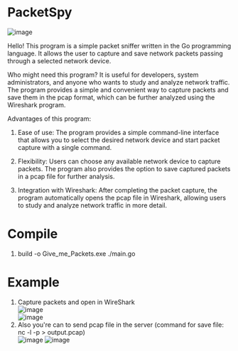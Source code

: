 # PacketSpy 

![image](https://github.com/c0mrade12211/PacketSpy/assets/132468035/cf7bf380-afbc-4868-a77a-9ebcdccdf4aa)



Hello! This program is a simple packet sniffer written in the Go programming language. It allows the user to capture and save network packets passing through a selected network device.    
  
Who might need this program? It is useful for developers, system administrators, and anyone who wants to study and analyze network traffic. The program provides a simple and convenient way to capture packets and save them in the pcap format, which can be further analyzed using the Wireshark program.  
  
Advantages of this program:  
  
1. Ease of use: The program provides a simple command-line interface that allows you to select the desired network device and start packet capture with a single command.  
 
2. Flexibility: Users can choose any available network device to capture packets. The program also provides the option to save captured packets in a pcap file for further analysis.  
  
3. Integration with Wireshark: After completing the packet capture, the program automatically opens the pcap file in Wireshark, allowing users to study and analyze network traffic in more detail.  


# Compile  
1. build -o Give_me_Packets.exe ./main.go



# Example   
1) Capture packets and open in WireShark  
![image](https://github.com/c0mrade12211/Give_Me_Packets/assets/132468035/6abfd1ff-d422-4efd-adaf-f4fed3feefd1)   
![image](https://github.com/c0mrade12211/Give_Me_Packets/assets/132468035/71acc74c-8326-450e-9b4a-ffea2e58b2af)
2) Also you're can to send pcap file in the server (command for save file: nc -l -p <port> > output.pcap)  
![image](https://github.com/c0mrade12211/Give_Me_Packets/assets/132468035/a79bc27a-c73d-4e5b-a85d-369c485cdd63)
![image](https://github.com/c0mrade12211/Give_Me_Packets/assets/132468035/1a1cf675-b136-4061-b9c6-1c9ee3018c58)
